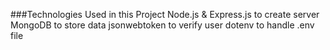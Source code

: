 ###Technologies Used in this Project
Node.js & Express.js to create server
MongoDB to store data
jsonwebtoken to verify user
dotenv to handle .env file